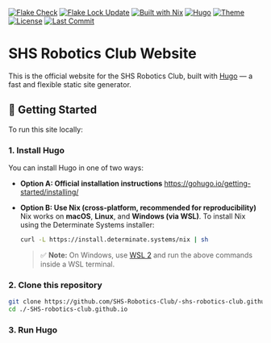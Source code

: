 [![Flake Check](https://github.com/SHS-Robotics-Club/-shs-robotics-club.github.io/actions/workflows/nix-flake-check.yaml/badge.svg)](https://github.com/SHS-Robotics-Club/-shs-robotics-club.github.io/actions/workflows/nix-flake-check.yaml)
[![Flake Lock Update](https://github.com/SHS-Robotics-Club/-shs-robotics-club.github.io/actions/workflows/nix-flake-lock.yaml/badge.svg)](https://github.com/SHS-Robotics-Club/-shs-robotics-club.github.io/actions/workflows/nix-flake-lock.yaml)
[![Built with Nix](https://img.shields.io/badge/Built%20with-Nix-5277C3?logo=nixos&logoColor=white)](https://nixos.org/)
[![Hugo](https://img.shields.io/badge/Hugo-v0.124-blue?logo=hugo)](https://gohugo.io/)
[![Theme](https://img.shields.io/badge/Theme-PaperMod-2e3440)](https://github.com/adityatelange/hugo-PaperMod)
[![License](https://img.shields.io/github/license/SHS-Robotics-Club/-shs-robotics-club.github.io?color=2e3440)](https://github.com/SHS-Robotics-Club/-shs-robotics-club.github.io/blob/main/LICENSE)
[![Last Commit](https://img.shields.io/github/last-commit/SHS-Robotics-Club/-shs-robotics-club.github.io?color=2e3440)](https://github.com/SHS-Robotics-Club/-shs-robotics-club.github.io/commits)


# SHS Robotics Club Website

This is the official website for the SHS Robotics Club, built with [Hugo](https://gohugo.io/) — a fast and flexible static site generator.

## 🚀 Getting Started

To run this site locally:

### 1. Install Hugo

You can install Hugo in one of two ways:

- **Option A: Official installation instructions**
  https://gohugo.io/getting-started/installing/

- **Option B: Use Nix (cross-platform, recommended for reproducibility)**
  Nix works on **macOS**, **Linux**, and **Windows (via WSL)**.
  To install Nix using the Determinate Systems installer:

  ```bash
  curl -L https://install.determinate.systems/nix | sh
  ```

  > ✅ **Note:** On Windows, use [WSL 2](https://learn.microsoft.com/en-us/windows/wsl/) and run the above commands inside a WSL terminal.

### 2. Clone this repository

   ```bash
   git clone https://github.com/SHS-Robotics-Club/-shs-robotics-club.github.io.git
   cd ./-SHS-robotics-club.github.io
   ```

### 3. Run Hugo
